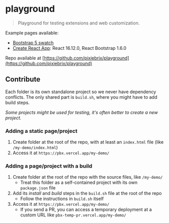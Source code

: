 # playground

> Playground for testing extensions and web customization.

Example pages available:

- [Bootstrap 5 swatch](https://pbx.vercel.app/example/)
- [Create React App](https://pbx.vercel.app/react-example/): React 16.12.0, React Bootstrap 1.6.0

Repo available at [https://github.com/pixiebrix/playground](https://github.com/pixiebrix/playground)

## Contribute

Each folder is its own standalone project so we never have dependency conflicts. The only shared part is `build.sh`, where you might have to add build steps.

_Some projects might be used for testing, it's often better to create a new project._

### Adding a static page/project

1. Create folder at the root of the repo, with at least an `index.html` file (like `/my-demo/index.html`)
1. Access it at `https://pbx.vercel.app/my-demo/`

### Adding a page/project with a build

1. Create folder at the root of the repo with the source files, like `/my-demo/`
   - Treat this folder as a self-contained project with its own `package.json` file
1. Add its _install_ and _build_ steps in the `build.sh` file at the root of the repo
   - Follow the instructions in `build.sh` itself
1. Access it at `https://pbx.vercel.app/my-demo/`
   - If you send a PR, you can access a temporary deployment at a custom URL like `pbx-temp-pr.vercel.app/my-demo/`
